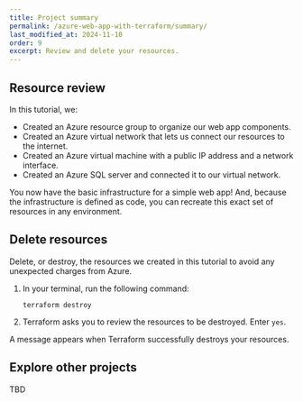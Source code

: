 ```yaml
---
title: Project summary
permalink: /azure-web-app-with-terraform/summary/
last_modified_at: 2024-11-10
order: 9
excerpt: Review and delete your resources.
---
```


## Resource review

In this tutorial, we:

- Created an Azure resource group to organize our web app components.
- Created an Azure virtual network that lets us connect our resources to the internet.
- Created an Azure virtual machine with a public IP address and a network interface.
- Created an Azure SQL server and connected it to our virtual network.

You now have the basic infrastructure for a simple web app! And, because the infrastructure is defined as code, you can recreate this exact set of resources in any environment.

## Delete resources

Delete, or destroy, the resources we created in this tutorial to avoid any unexpected charges from Azure.

1. In your terminal, run the following command:

    ```console
    terraform destroy
    ```

1. Terraform asks you to review the resources to be destroyed. Enter `yes`.

A message appears when Terraform successfully destroys your resources.

## Explore other projects

TBD
